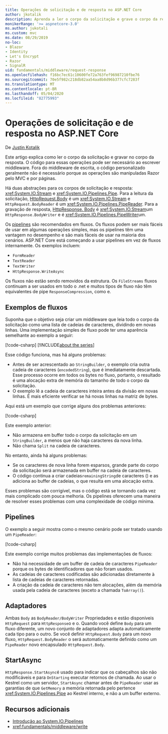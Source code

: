 ```yaml
---
title: Operações de solicitação e de resposta no ASP.NET Core
author: jkotalik
description: Aprenda a ler o corpo da solicitação e grave o corpo da resposta no ASP.NET Core.
monikerRange: '>= aspnetcore-3.0'
ms.author: jukotali
ms.custom: mvc
ms.date: 08/29/2019
no-loc:
- Blazor
- Identity
- Let's Encrypt
- Razor
- SignalR
uid: fundamentals/middleware/request-response
ms.openlocfilehash: f16bc7ec61c10600fe72a763fef96987210fbe76
ms.sourcegitcommit: 70e5f982c218db82aa54aa8b8d96b377cfc7283f
ms.translationtype: MT
ms.contentlocale: pt-BR
ms.lasthandoff: 05/04/2020
ms.locfileid: "82775993"
---
```

# <a name="request-and-response-operations-in-aspnet-core"></a>Operações de solicitação e de resposta no ASP.NET Core

De [Justin Kotalik](https://github.com/jkotalik)

Este artigo explica como ler o corpo da solicitação e gravar no corpo da resposta. O código para essas operações pode ser necessário ao escrever middleware. Fora do middleware de escrita, o código personalizado geralmente não é necessário porque as operações são manipuladas Razor pelo MVC e por páginas.

Há duas abstrações para os corpos de solicitação e resposta: <xref:System.IO.Stream> e <xref:System.IO.Pipelines.Pipe>. Para a leitura da solicitação, [HttpRequest.Body](xref:Microsoft.AspNetCore.Http.HttpRequest.Body) é um <xref:System.IO.Stream> e `HttpRequest.BodyReader` é um <xref:System.IO.Pipelines.PipeReader>. Para a gravação de resposta, [HttpResponse. Body](xref:Microsoft.AspNetCore.Http.HttpResponse.Body) é <xref:System.IO.Stream>um `HttpResponse.BodyWriter` e é <xref:System.IO.Pipelines.PipeWriter>um.

Os [pipelines](/dotnet/standard/io/pipelines) são recomendados em fluxos. Os fluxos podem ser mais fáceis de usar em algumas operações simples, mas os pipelines têm uma vantagem no desempenho e são mais fáceis de usar na maioria dos cenários. ASP.NET Core está começando a usar pipelines em vez de fluxos internamente. Os exemplos incluem:

* `FormReader`
* `TextReader`
* `TextWriter`
* `HttpResponse.WriteAsync`

Os fluxos não estão sendo removidos da estrutura. Os `FileStreams` fluxos continuam a ser usados em todo o .net e muitos tipos de fluxo não têm equivalentes de pipe `ResponseCompression`, como e.

## <a name="stream-examples"></a>Exemplos de fluxos

Suponha que o objetivo seja criar um middleware que leia todo o corpo da solicitação como uma lista de cadeias de caracteres, dividindo em novas linhas. Uma implementação simples de fluxo pode ter uma aparência semelhante ao exemplo a seguir:

[!code-csharp[](request-response/samples/3.x/RequestResponseSample/Startup.cs?name=GetListOfStringsFromStream)]
[!INCLUDE[about the series](~/includes/code-comments-loc.md)]

Esse código funciona, mas há alguns problemas:

* Antes de ser acrescentado ao `StringBuilder`, o exemplo cria outra cadeia de caracteres (`encodedString`), que é imediatamente descartada. Esse processo ocorre em todos os bytes no fluxo, portanto, o resultado é uma alocação extra de memória do tamanho de todo o corpo da solicitação.
* O exemplo lê a cadeia de caracteres inteira antes da divisão em novas linhas. É mais eficiente verificar se há novas linhas na matriz de bytes.

Aqui está um exemplo que corrige alguns dos problemas anteriores:

[!code-csharp[](request-response/samples/3.x/RequestResponseSample/Startup.cs?name=GetListOfStringsFromStreamMoreEfficient)]

Este exemplo anterior:

* Não armazena em buffer todo o corpo da solicitação em um `StringBuilder`, a menos que não haja caracteres da nova linha.
* Não chama `Split` na cadeia de caracteres.

No entanto, ainda há alguns problemas:

* Se os caracteres de nova linha forem esparsos, grande parte do corpo da solicitação será armazenada em buffer na cadeia de caracteres.
* O código continua a criar cadeias`remainingString`de caracteres () e as adiciona ao buffer de cadeias, o que resulta em uma alocação extra.

Esses problemas são corrigível, mas o código está se tornando cada vez mais complicado com pouca melhoria. Os pipelines oferecem uma maneira de resolver esses problemas com uma complexidade de código mínima.

## <a name="pipelines"></a>Pipelines

O exemplo a seguir mostra como o mesmo cenário pode ser tratado usando um `PipeReader`:

[!code-csharp[](request-response/samples/3.x/RequestResponseSample/Startup.cs?name=GetListOfStringFromPipe)]

Este exemplo corrige muitos problemas das implementações de fluxos:

* Não há necessidade de um buffer de cadeia de caracteres `PipeReader` porque os bytes de identificadores que não foram usados.
* As cadeias de caracteres codificadas são adicionadas diretamente à lista de cadeias de caracteres retornadas.
* A criação da cadeia de caracteres não tem alocações, além da memória usada pela cadeia de caracteres (exceto a chamada `ToArray()`).

## <a name="adapters"></a>Adaptadores

Ambas `Body` as `BodyReader/BodyWriter` Propriedades e estão disponíveis `HttpRequest` para `HttpResponse`o e o. Quando você define `Body` para um fluxo diferente, um novo conjunto de adaptadores adapta automaticamente cada tipo para o outro. Se você definir `HttpRequest.Body` para um novo fluxo, `HttpRequest.BodyReader` o será automaticamente definido como um `PipeReader` novo encapsulado `HttpRequest.Body`.

## <a name="startasync"></a>StartAsync

`HttpResponse.StartAsync`é usado para indicar que os cabeçalhos são não modificáveis e para `OnStarting` executar retornos de chamada. Ao usar o Kestrel como um servidor, `StartAsync` chamar antes de `PipeReader` usar as garantias de que `GetMemory` a memória retornada pelo pertence <xref:System.IO.Pipelines.Pipe> ao Kestrel interno, e não a um buffer externo.

## <a name="additional-resources"></a>Recursos adicionais

* [Introdução ao System.IO.Pipelines](https://devblogs.microsoft.com/dotnet/system-io-pipelines-high-performance-io-in-net/)
* <xref:fundamentals/middleware/write>
